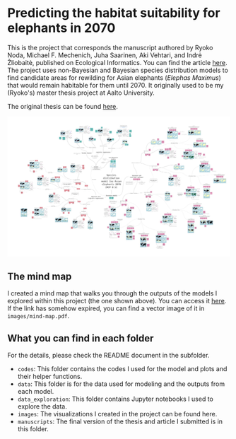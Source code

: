 # Predicting the habitat suitability for elephants in 2070

This is the project that corresponds the manuscript authored by Ryoko Noda, Michael F. Mechenich, Juha Saarinen, Aki Vehtari, and Indrė Žliobaitė, published on Ecological Informatics. You can find the article [here](https://doi.org/10.1016/j.ecoinf.2024.102658). The project uses non-Bayesian and Bayesian species distribution models to find candidate areas for rewilding for Asian elephants (*Elephas Maximus*) that would remain habitable for them until 2070. It originally used to be my (Ryoko's) master thesis project at Aalto University.

The original thesis can be found [here](https://github.com/RyokoNod/sdm-asian-elephants/blob/main/manuscripts/thesis_aalto_2022.pdf).


<img src="https://github.com/RyokoNod/sdm-asian-elephants/blob/main/images/mind-map-small.jpg" width=600>

## The mind map

I created a mind map that walks you through the outputs of the models I explored within this project (the one shown above). You can access it [here](https://miro.com/app/board/uXjVOX_Zhf8=/?share_link_id=937959545296). If the link has somehow expired, you can find a vector image of it in ```images/mind-map.pdf```.

## What you can find in each folder

For the details, please check the README document in the subfolder.

* ```codes```: This folder contains the codes I used for the model and plots and their helper functions.
* ```data```: This folder is for the data used for modeling and the outputs from each model.
* ```data_exploration```: This folder contains Jupyter notebooks I used to explore the data.
* ```images```: The visualizations I created in the project can be found here.
* ```manuscripts```: The final version of the thesis and article I submitted is in this folder.
